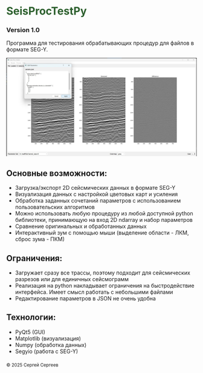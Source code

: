 # <span style="color: #2c5f2d;">SeisProcTestPy</span>
### Version 1.0

Программа для тестирования обрабатывающих процедур для файлов в формате SEG-Y.

![Preview of SeisProcTestPy](preview.jpg)

## Основные возможности:

- Загрузка/экспорт 2D сейсмических данных в формате SEG-Y
- Визуализация данных с настройкой цветовых карт и усиления
- Обработка заданных сочетаний параметров с использованием пользовательских алгоритмов
- Можно использовать любую процедуру из любой доступной python библиотеки, принимающую на вход 2D ndarray и набор параметров
- Сравнение оригинальных и обработанных данных
- Интерактивный зум с помощью мыши (выделение области - ЛКМ, сброс зума - ПКМ)

## Ограничения:

- Загружает сразу все трассы, поэтому подходит для сейсмических разрезов или для единичных сейсмограмм
- Реализация на python накладывает ограничения на быстродействие интерфейса. Имеет смысл работать с небольшими файлами
- Редактирование параметров в JSON не очень удобна

## Технологии:

- PyQt5 (GUI)
- Matplotlib (визуализация)
- Numpy (обработка данных)
- Segyio (работа с SEG-Y)

<sub>© 2025 Сергей Сергеев</sub>